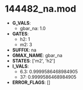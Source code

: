 # 144482_na.mod

- **G_VALS**:
  - gbar_na: 1.0
- **GATES**:
  - h2: 1
  - m2: 3
- **SUFFIX**: na
- **GMAX_NAME**: gbar_na
- **STATES**: ['m2', 'h2']
- **I_VALS**:
  - 6.3: 0.9999586468984905
  - 37: 0.9999586468984905
- **ERROR_FLAGS**: []
